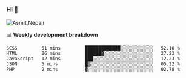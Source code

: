 ### Hi 👋

![Asmit,Nepali](https://media.giphy.com/media/L8K62iTDkzGX6/giphy.gif)
<!--
**asmit99nepali/asmit99nepali** is a ✨ _special_ ✨ repository because its `README.md` (this file) appears on your GitHub profile.

Here are some ideas to get you started:

- 🔭 I’m currently working on ...
- 🌱 I’m currently learning ...
- 👯 I’m looking to collaborate on ...
- 🤔 I’m looking for help with ...
- 💬 Ask me about ...
- 📫 How to reach me: ...
- 😄 Pronouns: ...
- ⚡ Fun fact: ...
-->


📊 **Weekly development breakdown**
<!--START_SECTION:waka-->
```text
SCSS         51 mins         █████████████░░░░░░░░░░░░   52.10 % 
HTML         26 mins         ██████▓░░░░░░░░░░░░░░░░░░   27.23 % 
JavaScript   12 mins         ███░░░░░░░░░░░░░░░░░░░░░░   12.23 % 
JSON         5 mins          █▒░░░░░░░░░░░░░░░░░░░░░░░   05.22 % 
PHP          2 mins          ▓░░░░░░░░░░░░░░░░░░░░░░░░   02.78 % 
```
<!--END_SECTION:waka-->

